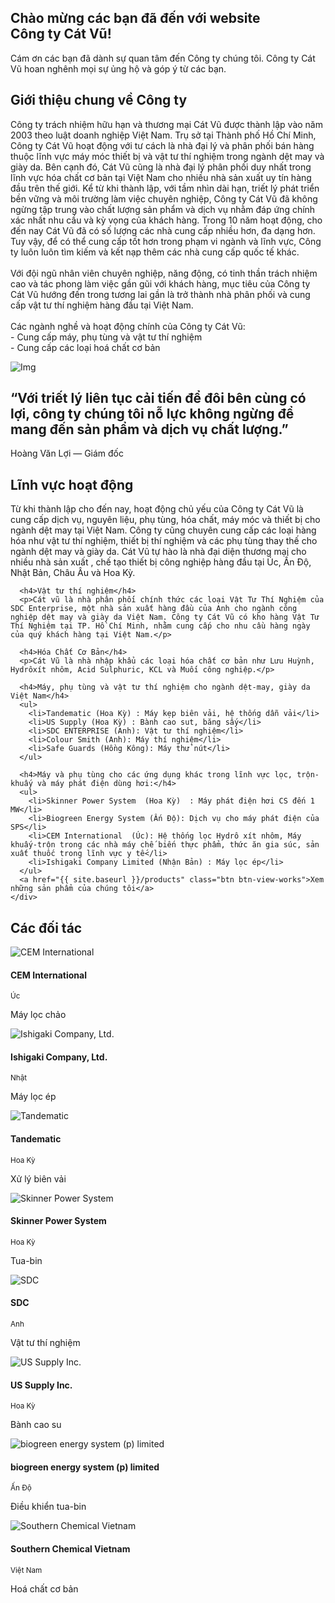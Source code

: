 <section id="slider">
  <div class="container">
    <div class="row">
      <div class="col-md-10 col-md-offset-2">
        <div class="block">
          <h1 class="animated fadeInUp">Chào mừng các bạn đã đến với website<br>Công ty Cát Vũ!</h1>
          <p class="animated fadeInUp">Cám ơn các bạn đã dành sự quan tâm đến Công ty chúng tôi. Công ty Cát Vũ hoan nghênh mọi sự ủng hộ và góp ý từ các bạn.</p>
        </div>
      </div>
    </div>
  </div>
</section>
<!-- Wrapper Start -->
<section id="intro">
  <div class="container">
    <div class="row">
      <div class="col-md-7 col-sm-12">
        <div class="block">
          <div class="section-title">
            <h2>Giới thiệu chung về Công ty</h2>
          </div>
          <p>
            Công ty trách nhiệm hữu hạn và thương mại Cát Vũ được thành lập vào năm 2003 theo luật doanh nghiệp Việt Nam. Trụ sở tại Thành phố Hồ Chí Minh, Công ty Cát Vũ hoạt động với tư cách là nhà đại lý và phân phối bán hàng thuộc lĩnh vực máy móc thiết bị và vật tư thí nghiệm trong ngành dệt may và giày da. Bên cạnh đó, Cát Vũ cũng là nhà đại lý phân phối duy nhất trong lĩnh vực hóa chất cơ bản tại Việt Nam cho nhiều nhà sản xuất uy tín hàng đầu trên thế giới. Kể từ khi thành lập, với tầm nhìn dài hạn, triết lý phát triển bền vững và môi trường làm việc chuyên nghiệp, Công ty Cát Vũ đã không ngừng tập trung vào chất lượng sản phẩm và dịch vụ nhằm đáp ứng chính xác nhất nhu cầu và kỳ vọng của khách hàng. Trong 10 năm hoạt động, cho đến nay Cát Vũ  đã có số lượng các nhà cung cấp nhiều hơn, đa dạng hơn. Tuy vậy, để có thể cung cấp tốt hơn trong phạm vi ngành và lĩnh vực, Công ty luôn luôn tìm kiếm và kết nạp thêm các nhà cung cấp quốc tế khác.
            <br><br>
            Với đội ngũ nhân viên chuyên nghiệp, năng động, có tinh thần trách nhiệm cao và tác phong làm việc gần gũi với khách hàng, mục tiêu của Công ty Cát Vũ hướng đến trong tương lai gần là trở thành nhà phân phối và cung cấp vật tư thí nghiệm hàng đầu tại Việt Nam.
            <br><br>
            Các ngành nghề và hoạt động chính của Công ty Cát Vũ:
            <br>
            - Cung cấp máy, phụ tùng và vật tư thí nghiệm
            <br>
            - Cung cấp các loại hoá chất cơ bản
          </p>
        </div>
      </div><!-- .col-md-7 close -->
      <div class="col-md-5 col-sm-12">
        <div class="block">
          <img src="{{ site.baseurl_root }}/img/handshake.jpg" alt="Img">
        </div>
      </div><!-- .col-md-5 close -->
    </div>
  </div>
</section>

<!-- Call to action Start -->
<section id="call-to-action">
  <div class="container">
    <div class="row">
      <div class="col-md-12">
        <div class="block">
          <h2>“Với triết lý liên tục cải tiến để đôi bên cùng có lợi, công ty chúng tôi nỗ lực không ngừng để mang đến sản phẩm và dịch vụ chất lượng.”</h2>
          <p>Hoàng Văn Lợi &mdash; Giám đốc</p>
        </div>
      </div>
    </div>
  </div>
</section>

<section id="feature">
<div class="container">
  <div class="row">
    <div class="col-md-6 col-md-offset-6">
      <h2 class="section-title">Lĩnh vực hoạt động</h2>
      <p>Từ khi thành lập cho đến nay, hoạt động chủ yếu của Công ty Cát Vũ là cung cấp dịch vụ, nguyên liệu, phụ tùng, hóa chất,  máy móc và thiết bị cho ngành dệt may tại Việt Nam. Công ty cũng chuyên cung cấp các loại hàng hóa như vật tư thí nghiệm, thiết bị thí nghiệm và các phụ tùng thay thế cho ngành dệt may và giày da. Cát Vũ tự hào là nhà đại diện thương mại cho nhiều nhà sản xuất , chế tạo thiết bị công nghiệp hàng đầu tại Úc, Ấn Độ, Nhật Bản, Châu Âu và Hoa Kỳ.</p>

      <h4>Vật tư thí nghiệm</h4>
      <p>Cát vũ là nhà phân phối chính thức các loại Vật Tư Thí Nghiệm của SDC Enterprise, một nhà sản xuất hàng đầu của Anh cho ngành công nghiệp dệt may và giày da Việt Nam. Công ty Cát Vũ có kho hàng Vật Tư Thí Nghiệm tại TP. Hồ Chí Minh, nhằm cung cấp cho nhu cầu hàng ngày của quý khách hàng tại Việt Nam.</p>

      <h4>Hóa Chất Cơ Bản</h4>
      <p>Cát Vũ là nhà nhập khẩu các loại hóa chất cơ bản như Lưu Huỳnh, Hydrôxít nhôm, Acid Sulphuric, KCL và Muối công nghiệp.</p>

      <h4>Máy, phụ tùng và vật tư thí nghiệm cho ngành dệt-may, giày da Việt Nam</h4>
      <ul>
        <li>Tandematic (Hoa Kỳ) : Máy kẹp biên vải, hệ thống dẫn vải</li>
        <li>US Supply (Hoa Kỳ) : Bành cao sut, băng sấy</li>
        <li>SDC ENTERPRISE (Anh): Vật tư thí nghiệm</li>
        <li>Colour Smith (Anh): Máy thí nghiệm</li>
        <li>Safe Guards (Hồng Kông): Máy thử nút</li>
      </ul>

      <h4>Máy và phụ tùng cho các ứng dụng khác trong lĩnh vực lọc, trộn-khuấy và máy phát điện dùng hơi:</h4>
      <ul>
        <li>Skinner Power System  (Hoa Kỳ)  : Máy phát điện hơi CS đến 1 MW</li>
        <li>Biogreen Energy System (Ấn Độ): Dịch vụ cho máy phát điện của SPS</li>
        <li>CEM International  (Úc): Hệ thống lọc Hydrô xít nhôm, Máy khuấy-trộn trong các nhà máy chế biến thực phẩm, thức ăn gia súc, sản xuất thuốc trong lĩnh vực y tế</li>
        <li>Ishigaki Company Limited (Nhận Bản) : Máy lọc ép</li>
      </ul>
      <a href="{{ site.baseurl }}/products" class="btn btn-view-works">Xem những sản phẩm của chúng tôi</a>
    </div>
  </div>
</div>
</section>

<!-- Partner Start -->
<section id="service">
  <div class="container">
    <div class="row">
      <div class="section-title">
        <h2>Các đối tác</h2>
      </div>
    </div>
    <div class="row ">
      <div class="col-sm-6 col-md-3">
        <div class="service-item">
          <img class="partner-logo" src="{{ site.baseurl_root }}/img/partners/cem.gif" alt="CEM International">
          <h4>CEM International</h4>
          <small>Úc</small>
          <p>Máy lọc chảo</p>
        </div>
      </div>
      <div class="col-sm-6 col-md-3">
        <div class="service-item">
          <img class="partner-logo" src="{{ site.baseurl_root }}/img/partners/ishigaki.png" alt="Ishigaki Company, Ltd.">
          <h4>Ishigaki Company, Ltd.</h4>
          <small>Nhật</small>
          <p>Máy lọc ép</p>
        </div>
      </div>
      <div class="col-sm-6 col-md-3">
        <div class="service-item">
          <img class="partner-logo" src="{{ site.baseurl_root }}/img/partners/tande.gif" alt="Tandematic">
          <h4>Tandematic</h4>
          <small>Hoa Kỳ</small>
          <p>Xử lý biên vải</p>
        </div>
      </div>
      <div class="col-sm-6 col-md-3">
        <div class="service-item">
          <img class="partner-logo" src="{{ site.baseurl_root }}/img/partners/skinner.png" alt="Skinner Power System">
          <h4>Skinner Power System</h4>
          <small>Hoa Kỳ</small>
          <p>Tua-bin</p>
        </div>
      </div>
      <div class="col-sm-6 col-md-3">
        <div class="service-item">
          <img class="partner-logo" src="{{ site.baseurl_root }}/img/partners/sdc.png" alt="SDC">
          <h4>SDC</h4>
          <small>Anh</small>
          <p>Vật tư thí nghiệm</p>
        </div>
      </div>
      <div class="col-sm-6 col-md-3">
        <div class="service-item">
          <img class="partner-logo" src="{{ site.baseurl_root }}/img/partners/shield.gif" alt="US Supply Inc.">
          <h4>US Supply Inc.</h4>
          <small>Hoa Kỳ</small>
          <p>Bành cao su</p>
        </div>
      </div>
      <div class="col-sm-6 col-md-3">
        <div class="service-item">
          <img class="partner-logo" src="{{ site.baseurl_root }}/img/partners/biogreen.png" alt="biogreen energy system (p) limited">
          <h4>biogreen energy system (p) limited</h4>
          <small>Ấn Độ</small>
          <p>Điều khiển tua-bin</p>
        </div>
      </div>
      <div class="col-sm-6 col-md-3">
        <div class="service-item">
          <img class="partner-logo" src="{{ site.baseurl_root }}/img/partners/hoachatmn.jpg" alt="Southern Chemical Vietnam">
          <h4>Southern Chemical Vietnam</h4>
          <small>Việt Nam</small>
          <p>Hoá chất cơ bản</p>
        </div>
      </div>
    </div>
  </div>
</section>
